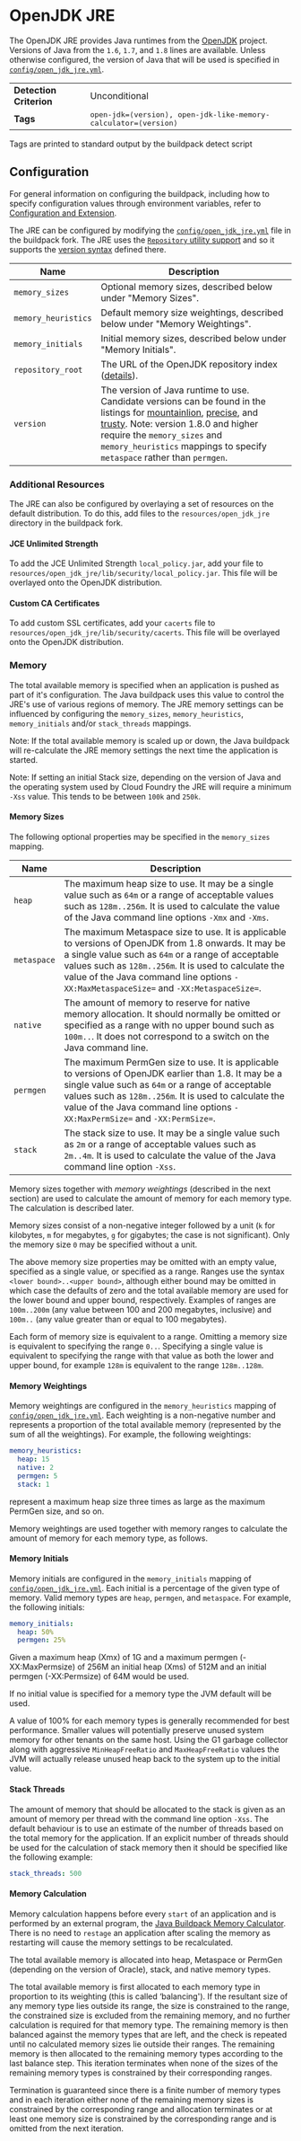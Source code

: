 # OpenJDK JRE
The OpenJDK JRE provides Java runtimes from the [OpenJDK][] project.  Versions of Java from the `1.6`, `1.7`, and `1.8` lines are available.  Unless otherwise configured, the version of Java that will be used is specified in [`config/open_jdk_jre.yml`][].

<table>
  <tr>
    <td><strong>Detection Criterion</strong></td>
    <td>Unconditional</td>
  </tr>
  <tr>
    <td><strong>Tags</strong></td>
    <td><tt>open-jdk=&lang;version&rang;, open-jdk-like-memory-calculator=&lang;version&rang;</tt></td>
  </tr>
</table>
Tags are printed to standard output by the buildpack detect script

## Configuration
For general information on configuring the buildpack, including how to specify configuration values through environment variables, refer to [Configuration and Extension][].

The JRE can be configured by modifying the [`config/open_jdk_jre.yml`][] file in the buildpack fork.  The JRE uses the [`Repository` utility support][repositories] and so it supports the [version syntax][]  defined there.

| Name | Description
| ---- | -----------
| `memory_sizes` | Optional memory sizes, described below under "Memory Sizes".
| `memory_heuristics` | Default memory size weightings, described below under "Memory Weightings".
| `memory_initials` | Initial memory sizes, described below under "Memory Initials".
| `repository_root` | The URL of the OpenJDK repository index ([details][repositories]).
| `version` | The version of Java runtime to use.  Candidate versions can be found in the listings for [mountainlion][], [precise][], and [trusty][]. Note: version 1.8.0 and higher require the `memory_sizes` and `memory_heuristics` mappings to specify `metaspace` rather than `permgen`.

### Additional Resources
The JRE can also be configured by overlaying a set of resources on the default distribution. To do this, add files to the `resources/open_jdk_jre` directory in the buildpack fork.

#### JCE Unlimited Strength
To add the JCE Unlimited Strength `local_policy.jar`, add your file to `resources/open_jdk_jre/lib/security/local_policy.jar`.  This file will be overlayed onto the OpenJDK distribution.

#### Custom CA Certificates
To add custom SSL certificates, add your `cacerts` file to `resources/open_jdk_jre/lib/security/cacerts`.  This file will be overlayed onto the OpenJDK distribution.

### Memory
The total available memory is specified when an application is pushed as part of it's configuration. The Java buildpack uses this value to control the JRE's use of various regions of memory. The JRE memory settings can be influenced by configuring the `memory_sizes`, `memory_heuristics`, `memory_initials` and/or `stack_threads` mappings.

Note: If the total available memory is scaled up or down, the Java buildpack will re-calculate the JRE memory settings the next time the application is started.

Note: If setting an initial Stack size, depending on the version of Java and the operating system used by Cloud Foundry the JRE will require a minimum `-Xss` value. This tends to be between `100k` and `250k`.

#### Memory Sizes
The following optional properties may be specified in the `memory_sizes` mapping.

| Name | Description
| ---- | -----------
| `heap` | The maximum heap size to use. It may be a single value such as `64m` or a range of acceptable values such as `128m..256m`. It is used to calculate the value of the Java command line options `-Xmx` and `-Xms`.
| `metaspace` | The maximum Metaspace size to use. It is applicable to versions of OpenJDK from 1.8 onwards. It may be a single value such as `64m` or a range of acceptable values such as `128m..256m`. It is used to calculate the value of the Java command line options `-XX:MaxMetaspaceSize=` and `-XX:MetaspaceSize=`.
| `native` | The amount of memory to reserve for native memory allocation. It should normally be omitted or specified as a range with no upper bound such as `100m..`. It does not correspond to a switch on the Java command line.
| `permgen` | The maximum PermGen size to use. It is applicable to versions of OpenJDK earlier than 1.8. It may be a single value such as `64m` or a range of acceptable values such as `128m..256m`. It is used to calculate the value of the Java command line options `-XX:MaxPermSize=` and `-XX:PermSize=`.
| `stack` | The stack size to use. It may be a single value such as `2m` or a range of acceptable values such as `2m..4m`. It is used to calculate the value of the Java command line option `-Xss`.

Memory sizes together with _memory weightings_ (described in the next section) are used to calculate the amount of memory for each memory type. The calculation is described later.

Memory sizes consist of a non-negative integer followed by a unit (`k` for kilobytes, `m` for megabytes, `g` for gigabytes; the case is not significant). Only the memory size `0` may be specified without a unit.

The above memory size properties may be omitted with an empty value, specified as a single value, or specified as a range. Ranges use the syntax `<lower bound>..<upper bound>`, although either bound may be omitted in which case the defaults of zero and the total available memory are used for the lower bound and upper bound, respectively. Examples of ranges are `100m..200m` (any value between 100 and 200 megabytes, inclusive) and `100m..` (any value greater than or equal to 100 megabytes).

Each form of memory size is equivalent to a range. Omitting a memory size is equivalent to specifying the range `0..`. Specifying a single value is equivalent to specifying the range with that value as both the lower and upper bound, for example `128m` is equivalent to the range `128m..128m`.

#### Memory Weightings
Memory weightings are configured in the `memory_heuristics` mapping of [`config/open_jdk_jre.yml`][]. Each weighting is a non-negative number and represents a proportion of the total available memory (represented by the sum of all the weightings). For example, the following weightings:

```yaml
memory_heuristics:
  heap: 15
  native: 2
  permgen: 5
  stack: 1
```

represent a maximum heap size three times as large as the maximum PermGen size, and so on.

Memory weightings are used together with memory ranges to calculate the amount of memory for each memory type, as follows.

#### Memory Initials
Memory initials are configured in the `memory_initials` mapping of [`config/open_jdk_jre.yml`][]. Each initial is a percentage of the given type of memory. Valid memory types are `heap`, `permgen`, and `metaspace`. For example, the following initials:

```yaml
memory_initials:
  heap: 50%
  permgen: 25%
```

Given a maximum heap (Xmx) of 1G and a maximum permgen (-XX:MaxPermsize) of 256M an initial heap (Xms) of 512M and an initial permgen (-XX:Permsize) of 64M would be used.

If no initial value is specified for a memory type the JVM default will be used.

A value of 100% for each memory types is generally recommended for best performance.  Smaller values will potentially preserve unused system memory for other tenants on the same host.  Using the G1 garbage collector along with aggressive `MinHeapFreeRatio` and `MaxHeapFreeRatio` values the JVM will actually release unused heap back to the system up to the initial value.

#### Stack Threads

The amount of memory that should be allocated to the stack is given as an amount of memory per thread with the command line option `-Xss`. The default behaviour is to use an estimate of the number of threads based on the total memory for the application. If an explicit number of threads should be used for the calculation of stack memory then it should be specified like the following example:

```yaml
stack_threads: 500
```

#### Memory Calculation
Memory calculation happens before every `start` of an application and is performed by an external program, the [Java Buildpack Memory Calculator]. There is no need to `restage` an application after scaling the memory as restarting will cause the memory settings to be recalculated.

The total available memory is allocated into heap, Metaspace or PermGen (depending on the version of Oracle), stack, and native memory types.

The total available memory is first allocated to each memory type in proportion to its weighting (this is called ‘balancing'). If the resultant size of any memory type lies outside its range, the size is constrained to the range, the constrained size is excluded from the remaining memory, and no further calculation is required for that memory type. The remaining memory is then balanced against the memory types that are left, and the check is repeated until no calculated memory sizes lie outside their ranges. The remaining memory is then allocated to the remaining memory types according to the last balance step. This iteration terminates when none of the sizes of the remaining memory types is constrained by their corresponding ranges.

Termination is guaranteed since there is a finite number of memory types and in each iteration either none of the remaining memory sizes is constrained by the corresponding range and allocation terminates or at least one memory size is constrained by the corresponding range and is omitted from the next iteration.

[`config/open_jdk_jre.yml`]: ../config/open_jdk_jre.yml
[Configuration and Extension]: ../README.md#configuration-and-extension
[Java Buildpack Memory Calculator]: https://github.com/cloudfoundry/java-buildpack-memory-calculator
[mountainlion]: http://download.pivotal.io.s3.amazonaws.com/openjdk/mountainlion/x86_64/index.yml
[OpenJDK]: http://openjdk.java.net
[precise]: http://download.pivotal.io.s3.amazonaws.com/openjdk/precise/x86_64/index.yml
[repositories]: extending-repositories.md
[trusty]: http://download.pivotal.io.s3.amazonaws.com/openjdk/trusty/x86_64/index.yml
[version syntax]: extending-repositories.md#version-syntax-and-ordering
